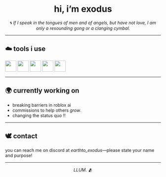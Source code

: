 <h1 align="center">hi, i’m exodus </h1>

<p align="center">
   🌀 <i>If I speak in the tongues of men and of angels, but have not love, I am only a resounding gong or a clanging cymbal.</i>
</p>

---

## ☁️ tools i use

<p align="left">
  <img src="https://cdn.jsdelivr.net/gh/devicons/devicon/icons/python/python-original.svg" width="36" />
  <img src="https://cdn.jsdelivr.net/gh/devicons/devicon/icons/lua/lua-original.svg" width="36" />
  <img src="https://cdn.jsdelivr.net/gh/devicons/devicon/icons/javascript/javascript-original.svg" width="36" />
  <img src="https://cdn.jsdelivr.net/gh/devicons/devicon/icons/vscode/vscode-original.svg" width="36" />
  <img src="https://cdn.jsdelivr.net/gh/devicons/devicon/icons/github/github-original.svg" width="36" />
</p>

---

## 🌍 currently working on

- breaking barriers in roblox ai  
- commissions to help others <i>grow</i>.
- changing the status quo !!

---

## 🕊️ contact

you can reach me on discord at <i>earthto_exodus</i>—please state your name and purpose!

---

<p align="center"><i>LLUM. 🫂</i></p>
